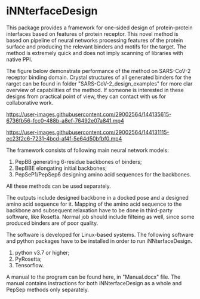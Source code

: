 # iNNterfaceDesign
This package provides a framework for one-sided design of protein-protein interfaces based on features of protein receptor. This novel method is based on pipeline of neural networks processing features of the protein surface and producing the relevant binders and motifs for the target. The method is extremely quick and does not imply scanning of libraries with native PPI. 

The figure below demonstrate performance of the method on SARS-CoV-2 receptor binding domain. Crystal structures of all generated binders for the rarget can be found in folder "SARS-CoV-2_design_examples" for more clar overview of capabilities of the method. If someone is interested in these designs from practical point of view, they can contact with us for collaborative work.



https://user-images.githubusercontent.com/29002564/144135615-6736fb56-fcc0-488b-a8ef-76492e07a841.mp4


https://user-images.githubusercontent.com/29002564/144131115-ec23f2c6-7231-4bcd-af4f-5e64d50bfbf0.mp4



The framework consists of following main neural network models:
1) PepBB generating 6-residue backbones of binders;
2) BepBBE elongating initial backbones;
3) PepSeP1/PepSep6 designing amino acid sequences for the backbones.

All these methods can be used separately.

The outputs include designed backbone in a docked pose and a designed amino acid sequence for it. Mapping of the amino acid sequence to the backbone and subsequent relaxation have to be done in third-party software, like Rosetta. Normal job should include filteing as well, since some produced binders are of poor quality.


The software is developed for Linux-based systems.
The following software and python packages have to be installed  in order to run iNNterfaceDesign.
1. python v3.7 or higher;
2. PyRosetta;
3. Tensorflow.

A manual to the program can be found here, in "Manual.docx" file. The manual contains instractions for both iNNterfaceDesign as a whole and PepSep methods only separately.
